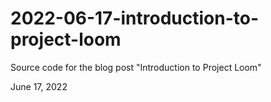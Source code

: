 # 2022-06-17-introduction-to-project-loom

Source code for the blog post "Introduction to Project Loom"


June 17, 2022
